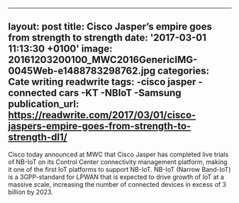   - --
layout: post
title: Cisco Jasper’s empire goes from strength to strength
date: '2017-03-01 11:13:30 +0100'
image: 20161203200100_MWC2016GenericIMG-0045Web-e1488783298762.jpg
categories: Cate writing readwrite
tags:
-cisco jasper
-connected cars
-KT
-NBIoT
-Samsung
publication_url: https://readwrite.com/2017/03/01/cisco-jaspers-empire-goes-from-strength-to-strength-dl1/
---

Cisco today announced at MWC that Cisco Jasper has completed live trials of NB-IoT on its Control Center connectivity management platform, making it one of the first IoT platforms to support NB-IoT. NB-IoT (Narrow Band-IoT) is a 3GPP-standard for LPWAN that is expected to drive growth of IoT at a massive scale, increasing the number of connected devices in excess of 3 billion by 2023.
